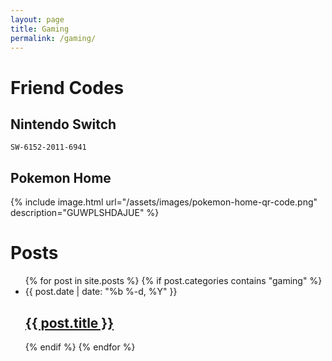 ```yaml
---
layout: page
title: Gaming
permalink: /gaming/
---
```


# Friend Codes
## Nintendo Switch
`SW-6152-2011-6941`
## Pokemon Home
{% include image.html url="/assets/images/pokemon-home-qr-code.png" description="GUWPLSHDAJUE" %}

# Posts
<ul class="post-list">
{% for post in site.posts %}
{% if post.categories contains "gaming" %}
    <li>
        <span class="post-meta">{{ post.date | date: "%b %-d, %Y" }}</span>
        <h2>
            <a class="post-link" href="{{ post.url | prepend: site.baseurl }}">{{ post.title }}</a>
        </h2>
    </li>
{% endif %}
{% endfor %}
</ul>

